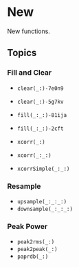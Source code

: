 # New

New functions.

## Topics

### Fill and Clear
- ``clear(_:)-7e0n9``
- ``clear(_:)-5g7kv``

- ``fill(_:_:)-81ija``
- ``fill(_:_:)-2cft``
- ``xcorr(_:)``
- ``xcorr(_:_:)``
- ``xcorrSimple(_:_:)``

### Resample

- ``upsample(_:_:_:)``
- ``downsample(_:_:_:)``

### Peak Power

- ``peak2rms(_:)``
- ``peak2peak(_:)``
- ``paprdb(_:)``
